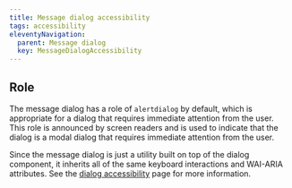 ```yaml
---
title: Message dialog accessibility
tags: accessibility
eleventyNavigation:
  parent: Message dialog
  key: MessageDialogAccessibility
---
```


<section>

## Role

The message dialog has a role of `alertdialog` by default, which is appropriate for a dialog that requires immediate attention from the user. This role is announced by screen readers and is used to indicate that the dialog is a modal dialog that requires immediate attention from the user.

Since the message dialog is just a utility built on top of the dialog component, it inherits all of the same keyboard interactions and WAI-ARIA attributes. See the [dialog accessibility](/categories/components/dialog/accessibility) page for more information.

</section>